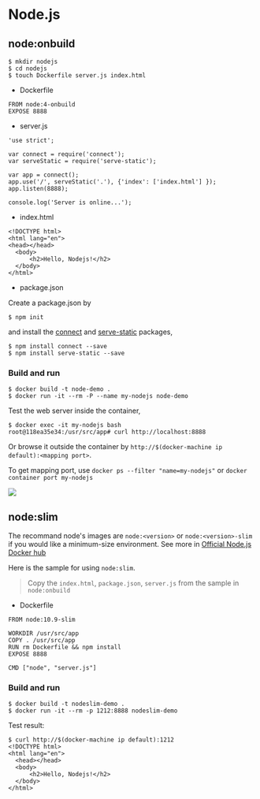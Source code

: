 # Node.js


## node:onbuild

```
$ mkdir nodejs
$ cd nodejs
$ touch Dockerfile server.js index.html
```

- Dockerfile

```
FROM node:4-onbuild
EXPOSE 8888
```

- server.js

```
'use strict';

var connect = require('connect');
var serveStatic = require('serve-static');

var app = connect();
app.use('/', serveStatic('.'), {'index': ['index.html'] });
app.listen(8888);

console.log('Server is online...');
```

- index.html

```
<!DOCTYPE html>
<html lang="en">
<head></head>
  <body>
      <h2>Hello, Nodejs!</h2>  
  </body>
</html>
```


- package.json

Create a package.json by 

```
$ npm init
```

and install the [connect](https://www.npmjs.com/package/connect) and [serve-static](https://www.npmjs.com/package/serve-static) packages,

```
$ npm install connect --save
$ npm install serve-static --save
```


### Build and run


```
$ docker build -t node-demo .
$ docker run -it --rm -P --name my-nodejs node-demo
```


Test the web server inside the container,

```
$ docker exec -it my-nodejs bash
root@118ea35e34:/usr/src/app# curl http://localhost:8888
```

Or browse it outside the container by `http://$(docker-machine ip default):<mapping port>`.

To get mapping port, use `docker ps --filter "name=my-nodejs"` or `docker container port my-nodejs`

![](asssets/nodejs-001.png)



## node:slim

The recommand node's images are `node:<version>` or `node:<version>-slim` if you would like a minimum-size environment.
See more in [Official Node.js Docker hub](https://hub.docker.com/_/node/) 

Here is the sample for using `node:slim`.

> Copy the `index.html`, `package.json`, `server.js` from the sample in `node:onbuild`



- Dockerfile

```
FROM node:10.9-slim

WORKDIR /usr/src/app
COPY . /usr/src/app
RUN rm Dockerfile && npm install
EXPOSE 8888

CMD ["node", "server.js"]
```


### Build and run

```
$ docker build -t nodeslim-demo .
$ docker run -it --rm -p 1212:8888 nodeslim-demo
```

Test result:

```
$ curl http://$(docker-machine ip default):1212
<!DOCTYPE html>
<html lang="en">
  <head></head>
  <body>
      <h2>Hello, Nodejs!</h2>
  </body>
</html>
```
